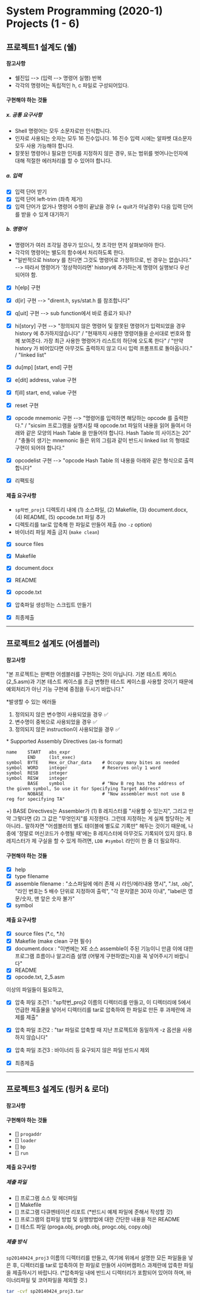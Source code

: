 # System Programming (2020-1) Projects (1 - 6)

## 프로젝트1 설계도 (쉘)

#### 참고사항

- 쉘진입 --> (입력 --> 명령어 실행) 반복
- 각각의 명령어는 독립적인 h, c 파일로 구성되어있다.

#### 구현해야 하는 것들

##### x. 공통 요구사항

- Shell 명령어는 모두 소문자로만 인식합니다.
- 인자로 사용되는 숫자는 모두 16 진수입니다. 16 진수 입력 시에는 알파벳 대소문자 모두 사용 가능해야 합니다.
- 잘못된 명령어나 필요한 인자를 지정하지 않은 경우, 또는 범위를 벗어나는인자에 대해 적절한 에러처리를 할 수 있어야 합니다.

##### a. 입력

- [x] 입력 단어 받기
- [x] 입력 단어 left-trim (좌측 제거)
- [x] 입력 단어가 없거나 명령어 수행이 끝났을 경우 (+ quit가 아닐경우) 다음 입력 단어를 받을 수 있게 대기하기

##### b. 명령어

- 명령어가 여러 조각일 경우가 있으니, 첫 조각만 먼저 살펴보아야 한다.
- 각각의 명령어는 별도의 함수에서 처리하도록 한다.
- "일반적으로 history 를 친다면 그것도 명령어로 가정하므로, 빈 경우는 없습니다." --> 따라서 명령어가 '정상적이라면' history에 추가하는게 명령어 실행보다 우선되어야 함.

- [x] h\[elp\] 구현
- [x] d\[ir\] 구현 --> "dirent.h, sys/stat.h 를 참조합니다"
- [x] q\[uit\] 구현 --> sub function에서 바로 종료가 되나?
- [x] hi\[story\] 구현 --> "정의되지 않은 명령어 및 잘못된 명령어가 입력되었을 경우 history 에 추가하지않습니다" / "현재까지 사용한 명령어들을 순서대로 번호와 함께 보여준다. 가장 최근 사용한 명령어가 리스트의 하단에 오도록 한다" / "만약 history 가 비어있다면 아무것도 출력하지 않고 다시 입력 프롬프트로 돌아옵니다." / "linked list"
- [x] du\[mp\] [start, end] 구현
- [x] e\[dit\] address, value 구현
- [x] f\[ill\] start, end, value 구현
- [x] reset 구현
- [x] opcode mnemonic 구현 --> "명령어를 입력하면 해당하는 opcode 를 출력한다." / "sicsim 프로그램을 실행시킬 때 opcode.txt 파일의 내용을 읽어 들여서 아래와 같은 모양의 Hash Table 을 만들어야 합니다. Hash Table 의 사이즈는 20" / "충돌이 생기는 mnemonic 들은 위의 그림과 같이 반드시 linked list 의 형태로 구현이 되어야 합니다."
- [x] opcodelist 구현 --> "opcode Hash Table 의 내용을 아래와 같은 형식으로 출력합니다"

- [x] 리팩토링

#### 제출 요구사항

- `sp학번_proj1` 디렉토리 내에 (1) 소스파일, (2) Makefile, (3) document.docx, (4) README, (5) opcode.txt 파일 추가
- 디렉토리를 tar로 압축해 한 파일로 만들어 제출 (no `-z` option)
- 바이너리 파일 제출 금지 (`make clean`)

- [x] source files
- [x] Makefile
- [x] document.docx
- [x] README
- [x] opcode.txt
- [x] 압축파일 생성하는 스크립트 만들기

- [x] 최종제출

---

## 프로젝트2 설계도 (어셈블러)

#### 참고사항

"본 프로젝트는 완벽한 어셈블러를 구현하는 것이 아닙니다. 기본 테스트 케이스(2_5.asm)과 기본 테스트 케이스를 조금 변형한 테스트 케이스를 사용할 것이기 때문에 예외처리가 아닌 기능 구현에 중점을 두시기 바랍니다."

\*발생할 수 있는 에러들

1. 정의되지 않은 변수명이 사용되었을 경우 ✅
2. 변수명이 중복으로 사용되었을 경우 ✅
3. 정의되지 않은 instruction이 사용되었을 경우 ✅

\* Supported Assembly Directives (as-is format)
```text
name    START   abs_expr
        END     (1st_exec)
symbol  BYTE    Hex_or_Char_data    # Occupy many bites as needed
symbol  WORD    integer             # Reserves only 1 word
symbol  RESB    integer
symbol  RESW    integer
        BASE    symbol              # "Now B reg has the address of the given symbol, So use it for Specifying Target Address"
        NOBASE                      # "Now assembler must not use B reg for specifying TA"
```

+) BASE Directives는 Assembler가 (1) B 레지스터를 "사용할 수 있는지", 그리고 만약 그렇다면 (2) 그 값은 "무엇인지"를 지정한다. 그런데 지정하는 게 실제 할당하는 게 아니라.. 말하자면 "어셈블러의 별도 테이블에 별도로 기록만" 해두는 것이기 때문에, 나중에 '정말로 머신코드가 수행될 때'에는 B 레지스터에 아무것도 기록되어 있지 않다. B 레지스터가 제 구실을 할 수 있게 하려면, `LDB #symbol` 라인이 한 줄 더 필요하다. 

#### 구현해야 하는 것들

- [x] help
- [x] type filename
- [x] assemble filename : "소스파일에 에러 존재 시 라인/에러내용 명시", ".lst, .obj", "라인 번호는 5 배수 단위로 지정하여 출력", "각 문자열은 30자 이내", "label은 영문/숫자, 맨 앞은 숫자 불가"
- [x] symbol

#### 제출 요구사항

- [x] source files (*.c, *.h)
- [x] Makefile (make clean 구현 필수)
- [x] document.docx : "이번에는 XE 소스 assemble이 주된 기능이니 만큼 이에 대한 프로그램 흐름이나 알고리즘 설명 (어떻게 구현하였는지)을 꼭 넣어주시기 바랍니다"
- [x] README
- [x] opcode.txt, 2_5.asm

이상의 파일들이 필요하고,

- [x] 압축 파일 조건1 : "sp학번_proj2 이름의 디렉터리를 만들고, 이 디렉터리에 5에서 언급한 제출물을 넣어서 디렉터리를 tar로 압축하여 한 파일로 만든 후 과제란에 과제를 제출"
- [x] 압축 파일 조건2 : "tar 파일로 압축할 때 지난 프로젝트와 동일하게 -z 옵션을 사용하지 않습니다"
- [x] 압축 파일 조건3 : 바이너리 등 요구되지 않은 파일 반드시 제외

- [x] 최종제출

---

## 프로젝트3 설계도 (링커 & 로더)

#### 참고사항

#### 구현해야 하는 것들

- [] `progaddr`
- [] `loader`
- [] `bp`
- [] `run`

#### 제출 요구사항

##### 제출 파일

- [] 프로그램 소스 및 헤더파일 
- [] Makefile
- [] 프로그램 다큐멘테이션 리포트 (\*반드시 예제 파일에 준해서 작성할 것)
- [] 프로그램의 컴파일 방법 및 실행방법에 대한 간단한 내용을 적은 README
- [] 테스트 파일 (proga.obj, progb.obj, progc.obj, copy.obj)

##### 제출 방식
`sp20140424_proj3` 이름의 디렉터리를 만들고, 여기에 위에서 설명한 모든 파일들을 넣은 후, 디렉터리를 tar로 압축하여 한 파일로 만들어 사이버캠퍼스 과제란에 압축한 파일을 제출하시기 바랍니다. (\*압축파일 내에 반드시 디렉터리가 포함되어 있어야 하며, 바이너리파일 및 코어파일을 제외할 것.)

```sh
tar -cvf sp20140424_proj3.tar
```